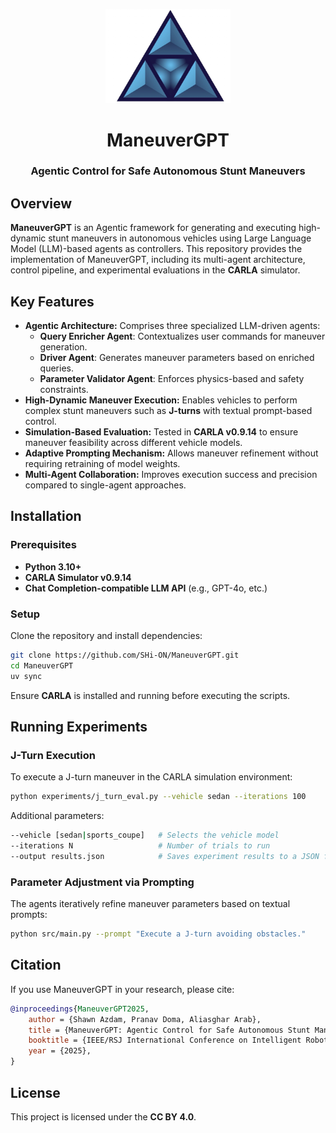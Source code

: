 <p align="center">
  <img src="res/ManeuverGPT-logo.png" alt="ManeuverGPT Logo" width="200">
</p>

<h1 align="center">ManeuverGPT</h1>

<h3 align="center">Agentic Control for Safe Autonomous Stunt Maneuvers</h3>


## Overview

**ManeuverGPT** is an Agentic framework for generating and executing
high-dynamic stunt maneuvers in autonomous vehicles using Large Language
Model (LLM)-based agents as controllers.
This repository provides the implementation of
ManeuverGPT, including its multi-agent architecture, control pipeline, and
experimental evaluations in the **CARLA** simulator.

## Key Features

- **Agentic Architecture:** Comprises three specialized LLM-driven agents:
    - **Query Enricher Agent**: Contextualizes user commands for maneuver
      generation.
    - **Driver Agent**: Generates maneuver parameters based on enriched
      queries.
    - **Parameter Validator Agent**: Enforces physics-based and safety
      constraints.
- **High-Dynamic Maneuver Execution:** Enables vehicles to perform complex
  stunt maneuvers such as **J-turns** with textual prompt-based control.
- **Simulation-Based Evaluation:** Tested in **CARLA v0.9.14** to ensure
  maneuver feasibility across different vehicle models.
- **Adaptive Prompting Mechanism:** Allows maneuver refinement without
  requiring retraining of model weights.
- **Multi-Agent Collaboration:** Improves execution success and precision
  compared to single-agent approaches.

## Installation

### Prerequisites

- **Python 3.10+**
- **CARLA Simulator v0.9.14**
- **Chat Completion-compatible LLM API** (e.g., GPT-4o, etc.)

### Setup

Clone the repository and install dependencies:

```sh
git clone https://github.com/SHi-ON/ManeuverGPT.git
cd ManeuverGPT
uv sync
```

Ensure **CARLA** is installed and running before executing the scripts.

## Running Experiments

### J-Turn Execution

To execute a J-turn maneuver in the CARLA simulation environment:

```sh
python experiments/j_turn_eval.py --vehicle sedan --iterations 100
```

Additional parameters:

```sh
--vehicle [sedan|sports_coupe]   # Selects the vehicle model
--iterations N                   # Number of trials to run
--output results.json            # Saves experiment results to a JSON file
```

### Parameter Adjustment via Prompting

The agents iteratively refine maneuver parameters based on textual prompts:

```sh
python src/main.py --prompt "Execute a J-turn avoiding obstacles."
```

## Citation

If you use ManeuverGPT in your research, please cite:

```bibtex
@inproceedings{ManeuverGPT2025,
    author = {Shawn Azdam, Pranav Doma, Aliasghar Arab},
    title = {ManeuverGPT: Agentic Control for Safe Autonomous Stunt Maneuvers},
    booktitle = {IEEE/RSJ International Conference on Intelligent Robots and Systems (IROS)},
    year = {2025},
}
```

## License

This project is licensed under the **CC BY 4.0**.


